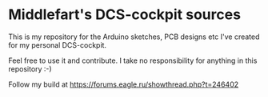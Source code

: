 Middlefart's DCS-cockpit sources
==================
This is my repository for the Arduino sketches, PCB designs etc I've created for my personal DCS-cockpit.

Feel free to use it and contribute.
I take no responsibility for anything in this repository :-)

Follow my build at https://forums.eagle.ru/showthread.php?t=246402
